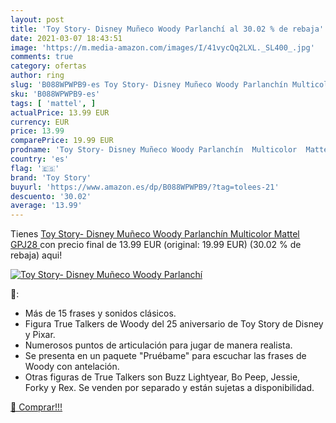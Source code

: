```yaml
---
layout: post
title: 'Toy Story- Disney Muñeco Woody Parlanchí al 30.02 % de rebaja'
date: 2021-03-07 18:43:51
image: 'https://m.media-amazon.com/images/I/41vycQq2LXL._SL400_.jpg'
comments: true
category: ofertas
author: ring
slug: 'B088WPWPB9-es Toy Story- Disney Muñeco Woody Parlanchín Multicolor...'
sku: 'B088WPWPB9-es'
tags: [ 'mattel', ]
actualPrice: 13.99 EUR
currency: EUR
price: 13.99
comparePrice: 19.99 EUR
prodname: 'Toy Story- Disney Muñeco Woody Parlanchín  Multicolor  Mattel GPJ28 '
country: 'es'
flag: '🇪🇸'
brand: 'Toy Story'
buyurl: 'https://www.amazon.es/dp/B088WPWPB9/?tag=tolees-21'
descuento: '30.02'
average: '13.99'
---
```


Tienes [Toy Story- Disney Muñeco Woody Parlanchín  Multicolor  Mattel GPJ28 ](https://www.amazon.es/dp/B088WPWPB9/?tag=tolees-21) con precio final de  13.99 EUR (original: 19.99 EUR) (30.02 %  de rebaja) aqui!

[![Toy Story- Disney Muñeco Woody Parlanchí](https://m.media-amazon.com/images/I/41vycQq2LXL._SL400_.jpg)](https://www.amazon.es/dp/B088WPWPB9/?tag=tolees-21)

🔎:

- Más de 15 frases y sonidos clásicos.
- Figura True Talkers de Woody del 25 aniversario de Toy Story de Disney y Pixar.
- Numerosos puntos de articulación para jugar de manera realista.
- Se presenta en un paquete "Pruébame" para escuchar las frases de Woody con antelación.
- Otras figuras de True Talkers son Buzz Lightyear, Bo Peep, Jessie, Forky y Rex. Se venden por separado y están sujetas a disponibilidad.

[🛒 Comprar!!!](https://www.amazon.es/dp/B088WPWPB9/?tag=tolees-21)

